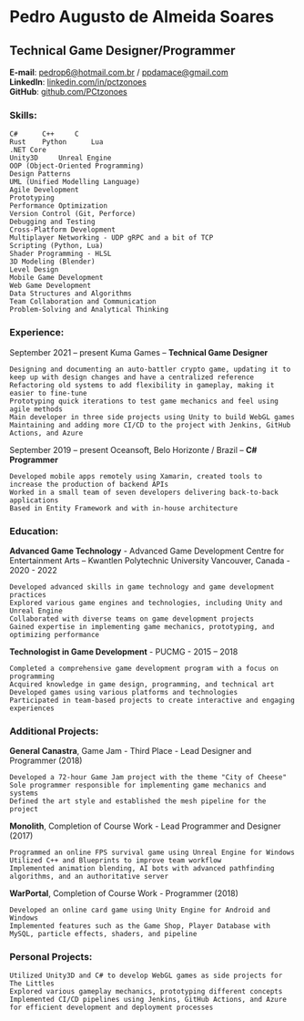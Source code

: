 # Pedro Augusto de Almeida Soares
## Technical Game Designer/Programmer

**E-mail**: pedrop6@hotmail.com.br / ppdamace@gmail.com  
**LinkedIn**: [linkedin.com/in/pctzonoes](https://www.linkedin.com/in/pctzonoes/)  
**GitHub**: [github.com/PCtzonoes](https://github.com/PCtzonoes)  

### Skills:

    C#		C++		C
    Rust	Python		Lua
    .NET Core
    Unity3D		Unreal Engine
    OOP (Object-Oriented Programming)
    Design Patterns
    UML (Unified Modelling Language)
    Agile Development
    Prototyping
    Performance Optimization
    Version Control (Git, Perforce)
    Debugging and Testing
    Cross-Platform Development
    Multiplayer Networking - UDP gRPC and a bit of TCP
    Scripting (Python, Lua)
    Shader Programming - HLSL
    3D Modeling (Blender)
    Level Design
    Mobile Game Development
    Web Game Development
    Data Structures and Algorithms
    Team Collaboration and Communication
    Problem-Solving and Analytical Thinking
    


### Experience:

September 2021 – present
Kuma Games – **Technical Game Designer**

    Designing and documenting an auto-battler crypto game, updating it to keep up with design changes and have a centralized reference
    Refactoring old systems to add flexibility in gameplay, making it easier to fine-tune
    Prototyping quick iterations to test game mechanics and feel using agile methods
    Main developer in three side projects using Unity to build WebGL games
    Maintaining and adding more CI/CD to the project with Jenkins, GitHub Actions, and Azure

September 2019 – present
Oceansoft, Belo Horizonte / Brazil – **C# Programmer**

    Developed mobile apps remotely using Xamarin, created tools to increase the production of backend APIs
    Worked in a small team of seven developers delivering back-to-back applications
    Based in Entity Framework and with in-house architecture

### Education:

**Advanced Game Technology** - Advanced Game Development Centre for Entertainment Arts – Kwantlen Polytechnic University Vancouver, Canada - 2020 - 2022

    Developed advanced skills in game technology and game development practices
    Explored various game engines and technologies, including Unity and Unreal Engine
    Collaborated with diverse teams on game development projects
    Gained expertise in implementing game mechanics, prototyping, and optimizing performance

**Technologist in Game Development** - PUCMG - 2015 – 2018

    Completed a comprehensive game development program with a focus on programming
    Acquired knowledge in game design, programming, and technical art
    Developed games using various platforms and technologies
    Participated in team-based projects to create interactive and engaging experiences

### Additional Projects:

**General Canastra**, Game Jam - Third Place - Lead Designer and Programmer (2018)

    Developed a 72-hour Game Jam project with the theme "City of Cheese"
    Sole programmer responsible for implementing game mechanics and systems
    Defined the art style and established the mesh pipeline for the project

**Monolith**, Completion of Course Work - Lead Programmer and Designer (2017)

    Programmed an online FPS survival game using Unreal Engine for Windows
    Utilized C++ and Blueprints to improve team workflow
    Implemented animation blending, AI bots with advanced pathfinding algorithms, and an authoritative server

**WarPortal**, Completion of Course Work - Programmer (2018)

    Developed an online card game using Unity Engine for Android and Windows
    Implemented features such as the Game Shop, Player Database with MySQL, particle effects, shaders, and pipeline

### Personal Projects:

    Utilized Unity3D and C# to develop WebGL games as side projects for The Littles
    Explored various gameplay mechanics, prototyping different concepts
    Implemented CI/CD pipelines using Jenkins, GitHub Actions, and Azure for efficient development and deployment processes
